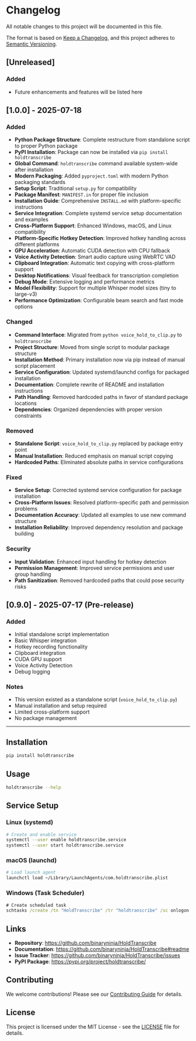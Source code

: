 # Changelog

All notable changes to this project will be documented in this file.

The format is based on [Keep a Changelog](https://keepachangelog.com/en/1.0.0/),
and this project adheres to [Semantic Versioning](https://semver.org/spec/v2.0.0.html).

## [Unreleased]

### Added
- Future enhancements and features will be listed here

## [1.0.0] - 2025-07-18

### Added
- **Python Package Structure**: Complete restructure from standalone script to proper Python package
- **PyPI Installation**: Package can now be installed via `pip install holdtranscribe`
- **Global Command**: `holdtranscribe` command available system-wide after installation
- **Modern Packaging**: Added `pyproject.toml` with modern Python packaging standards
- **Setup Script**: Traditional `setup.py` for compatibility
- **Package Manifest**: `MANIFEST.in` for proper file inclusion
- **Installation Guide**: Comprehensive `INSTALL.md` with platform-specific instructions
- **Service Integration**: Complete systemd service setup documentation and examples
- **Cross-Platform Support**: Enhanced Windows, macOS, and Linux compatibility
- **Platform-Specific Hotkey Detection**: Improved hotkey handling across different platforms
- **GPU Acceleration**: Automatic CUDA detection with CPU fallback
- **Voice Activity Detection**: Smart audio capture using WebRTC VAD
- **Clipboard Integration**: Automatic text copying with cross-platform support
- **Desktop Notifications**: Visual feedback for transcription completion
- **Debug Mode**: Extensive logging and performance metrics
- **Model Flexibility**: Support for multiple Whisper model sizes (tiny to large-v3)
- **Performance Optimization**: Configurable beam search and fast mode options

### Changed
- **Command Interface**: Migrated from `python voice_hold_to_clip.py` to `holdtranscribe`
- **Project Structure**: Moved from single script to modular package structure
- **Installation Method**: Primary installation now via pip instead of manual script placement
- **Service Configuration**: Updated systemd/launchd configs for packaged installation
- **Documentation**: Complete rewrite of README and installation instructions
- **Path Handling**: Removed hardcoded paths in favor of standard package locations
- **Dependencies**: Organized dependencies with proper version constraints

### Removed
- **Standalone Script**: `voice_hold_to_clip.py` replaced by package entry point
- **Manual Installation**: Reduced emphasis on manual script copying
- **Hardcoded Paths**: Eliminated absolute paths in service configurations

### Fixed
- **Service Setup**: Corrected systemd service configuration for package installation
- **Cross-Platform Issues**: Resolved platform-specific path and permission problems
- **Documentation Accuracy**: Updated all examples to use new command structure
- **Installation Reliability**: Improved dependency resolution and package building

### Security
- **Input Validation**: Enhanced input handling for hotkey detection
- **Permission Management**: Improved service permissions and user group handling
- **Path Sanitization**: Removed hardcoded paths that could pose security risks

## [0.9.0] - 2025-07-17 (Pre-release)

### Added
- Initial standalone script implementation
- Basic Whisper integration
- Hotkey recording functionality
- Clipboard integration
- CUDA GPU support
- Voice Activity Detection
- Debug logging

### Notes
- This version existed as a standalone script (`voice_hold_to_clip.py`)
- Manual installation and setup required
- Limited cross-platform support
- No package management

---

## Installation

```bash
pip install holdtranscribe
```

## Usage

```bash
holdtranscribe --help
```

## Service Setup

### Linux (systemd)
```bash
# Create and enable service
systemctl --user enable holdtranscribe.service
systemctl --user start holdtranscribe.service
```

### macOS (launchd)
```bash
# Load launch agent
launchctl load ~/Library/LaunchAgents/com.holdtranscribe.plist
```

### Windows (Task Scheduler)
```cmd
# Create scheduled task
schtasks /create /tn "HoldTranscribe" /tr "holdtranscribe" /sc onlogon
```

## Links

- **Repository**: https://github.com/binaryninja/HoldTranscribe
- **Documentation**: https://github.com/binaryninja/HoldTranscribe#readme
- **Issue Tracker**: https://github.com/binaryninja/HoldTranscribe/issues
- **PyPI Package**: https://pypi.org/project/holdtranscribe/

## Contributing

We welcome contributions! Please see our [Contributing Guide](https://github.com/binaryninja/HoldTranscribe/blob/main/CONTRIBUTING.md) for details.

## License

This project is licensed under the MIT License - see the [LICENSE](https://github.com/binaryninja/HoldTranscribe/blob/main/LICENSE) file for details.